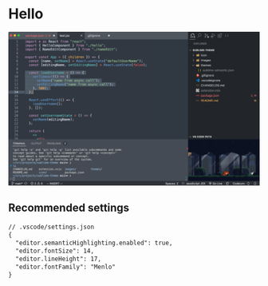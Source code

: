 # Hello

![alt text](https://github.com/duttdutt/sublime-theme/blob/main/images/Sublime_Semantic.png)

## Recommended settings

```jsonc
// .vscode/settings.json
{
  "editor.semanticHighlighting.enabled": true,
  "editor.fontSize": 14,
  "editor.lineHeight": 17,
  "editor.fontFamily": "Menlo"
}
```
